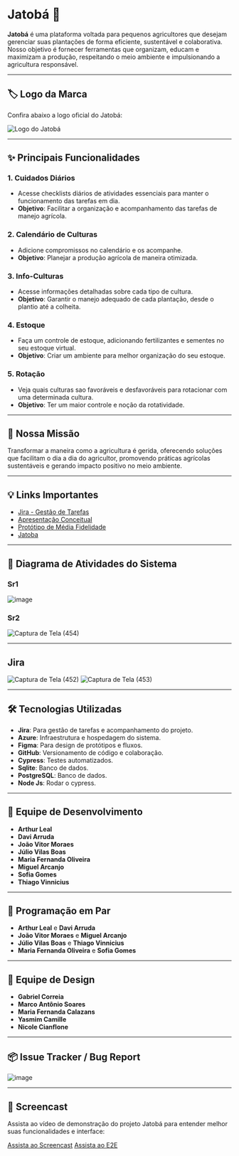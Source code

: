 # Jatobá 🌱

**Jatobá** é uma plataforma voltada para pequenos agricultores que desejam gerenciar suas plantações de forma eficiente, sustentável e colaborativa. Nosso objetivo é fornecer ferramentas que organizam, educam e maximizam a produção, respeitando o meio ambiente e impulsionando a agricultura responsável.

---

## 🏷️ Logo da Marca

Confira abaixo a logo oficial do Jatobá:

![Logo do Jatobá](https://github.com/user-attachments/assets/c488c0ef-c97b-418f-93da-bdf1b0882fcc)

---

## ✨ Principais Funcionalidades

### 1. **Cuidados Diários**
  - Acesse checklists diários de atividades essenciais para manter o funcionamento das tarefas em dia.
  - **Objetivo**: Facilitar a organização e acompanhamento das tarefas de manejo agrícola.

### 2. **Calendário de Culturas**
  - Adicione compromissos no calendário e os acompanhe.
  - **Objetivo**: Planejar a produção agrícola de maneira otimizada.

### 3. **Info-Culturas**
  - Acesse informações detalhadas sobre cada tipo de cultura.
  - **Objetivo**: Garantir o manejo adequado de cada plantação, desde o plantio até a colheita.

### 4. **Estoque**
  - Faça um controle de estoque, adicionando fertilizantes e sementes no seu estoque virtual.
  - **Objetivo**: Criar um ambiente para melhor organização do seu estoque.

### 5. **Rotação**
  - Veja quais culturas sao favoráveis e desfavoráveis para rotacionar com uma determinada cultura.
  - **Objetivo**: Ter um maior controle e noção da rotatividade.

---

## 🎯 Nossa Missão

Transformar a maneira como a agricultura é gerida, oferecendo soluções que facilitam o dia a dia do agricultor, promovendo práticas agrícolas sustentáveis e gerando impacto positivo no meio ambiente.

---

## 💡 Links Importantes

- [Jira - Gestão de Tarefas](https://cesar-grupo13.atlassian.net/jira/software/projects/KAN/boards/1)
- [Apresentação Conceitual](https://docs.google.com/document/d/1YcFWUKt5CzpJgBr-Ovjdaf_afpZoh-Ol2bMEGYuE8Uc/edit)
- [Protótipo de Média Fidelidade](https://github.com/user-attachments/assets/b6fca57c-4629-4b3d-a96e-a7934c8e3e7d)
- [Jatoba](https://djangodeploy2-asb8e9a3aye4accj.brazilsouth-01.azurewebsites.net/)

---

## 🔄 Diagrama de Atividades do Sistema
  ### Sr1
![image](https://github.com/user-attachments/assets/66542e1d-37c6-4d93-9549-2c1949d36f61)
  ### Sr2
![Captura de Tela (454)](https://github.com/user-attachments/assets/55c2c9d7-3cf8-4cdd-bd17-ce9af03ebfcf)

---

## Jira

![Captura de Tela (452)](https://github.com/user-attachments/assets/16b885db-2119-4236-b211-81acd58ff9ae)
![Captura de Tela (453)](https://github.com/user-attachments/assets/24f2a8ce-bd72-4523-bbc5-6ca52eee055c)

---

## 🛠 Tecnologias Utilizadas

- **Jira**: Para gestão de tarefas e acompanhamento do projeto.
- **Azure**: Infraestrutura e hospedagem do sistema.
- **Figma**: Para design de protótipos e fluxos.
- **GitHub**: Versionamento de código e colaboração.
- **Cypress**: Testes automatizados.
- **Sqlite**: Banco de dados.
- **PostgreSQL**: Banco de dados.
- **Node Js**: Rodar o cypress.

---

## 👥 Equipe de Desenvolvimento

- **Arthur Leal**
- **Davi Arruda**
- **João Vitor Moraes**
- **Júlio Vilas Boas**
- **Maria Fernanda Oliveira**
- **Miguel Arcanjo**
- **Sofia Gomes**
- **Thiago Vinnicius**

---

## 👥 Programação em Par

- **Arthur Leal** e **Davi Arruda**
- **João Vitor Moraes** e **Miguel Arcanjo**
- **Júlio Vilas Boas** e **Thiago Vinnicius**
- **Maria Fernanda Oliveira** e **Sofia Gomes**

---

## 🎨 Equipe de Design

- **Gabriel Correia**
- **Marco Antônio Soares**
- **Maria Fernanda Calazans**
- **Yasmim Camille**
- **Nicole Cianflone**

---

## 📦 Issue Tracker / Bug Report

![image](https://github.com/user-attachments/assets/99e4e52b-130e-490e-b19f-36734928e287)

---

## 🎥 Screencast

Assista ao vídeo de demonstração do projeto Jatobá para entender melhor suas funcionalidades e interface:

[Assista ao Screencast](https://youtu.be/oaZuyw6cs7c)
[Assista ao E2E](https://drive.google.com/file/d/18FBIe-Pgh6vYbdfOINgJCQ9If2c-DPB-/view?usp=sharing)
